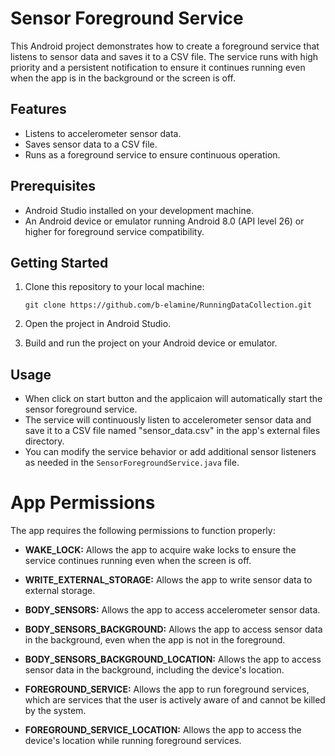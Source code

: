 # Sensor Foreground Service

This Android project demonstrates how to create a foreground service that listens to sensor data and saves it to a CSV file. The service runs with high priority and a persistent notification to ensure it continues running even when the app is in the background or the screen is off.

## Features

- Listens to accelerometer sensor data.
- Saves sensor data to a CSV file.
- Runs as a foreground service to ensure continuous operation.

## Prerequisites

- Android Studio installed on your development machine.
- An Android device or emulator running Android 8.0 (API level 26) or higher for foreground service compatibility.

## Getting Started

1. Clone this repository to your local machine:

    ```
    git clone https://github.com/b-elamine/RunningDataCollection.git
    ```

2. Open the project in Android Studio.

3. Build and run the project on your Android device or emulator.

## Usage

- When click on start button and the applicaion will automatically start the sensor foreground service.
- The service will continuously listen to accelerometer sensor data and save it to a CSV file named "sensor_data.csv" in the app's external files directory.
- You can modify the service behavior or add additional sensor listeners as needed in the `SensorForegroundService.java` file.

# App Permissions

The app requires the following permissions to function properly:

- **WAKE_LOCK:** Allows the app to acquire wake locks to ensure the service continues running even when the screen is off.

- **WRITE_EXTERNAL_STORAGE:** Allows the app to write sensor data to external storage.

- **BODY_SENSORS:** Allows the app to access accelerometer sensor data.

- **BODY_SENSORS_BACKGROUND:** Allows the app to access sensor data in the background, even when the app is not in the foreground.

- **BODY_SENSORS_BACKGROUND_LOCATION:** Allows the app to access sensor data in the background, including the device's location.

- **FOREGROUND_SERVICE:** Allows the app to run foreground services, which are services that the user is actively aware of and cannot be killed by the system.

- **FOREGROUND_SERVICE_LOCATION:** Allows the app to access the device's location while running foreground services.


